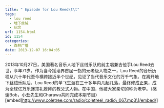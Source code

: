 ```yaml
---
title: " Episode for Lou Reed\t\t"
tags:
  - lou reed
  - 地下丝绒
  - 纪念
url: 1154.html
id: 1154
categories:
  - 森林广播
date: 2013-12-07 16:04:05
---
```


2013年10月27日，美国著名音乐人地下丝绒乐队的前主唱兼吉他手Lou Reed去世，享年71岁。作为当今摇滚界首屈一指的元老级人物之一，Lou Reed的音乐历程从六十年代至今横跨接近半个世纪，见证了当代音乐文化的万千气象。在离开地下丝绒乐队后，Lou Reed的单飞生涯在三十多年内几起几落，最终修成正果，成为全球亿万乐迷顶礼膜拜的教父式人物。在中国，他被大家亲切的称为老李。（感谢Bob，小丑先生和Charawu共同完成本期节目）   \[embed\]http://www.coletree.com/radio/coletree\_radio\_067.mp3\[/embed\]